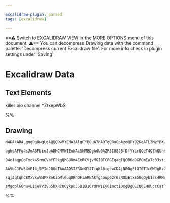 ```yaml
---

excalidraw-plugin: parsed
tags: [excalidraw]

---
```

==⚠  Switch to EXCALIDRAW VIEW in the MORE OPTIONS menu of this document. ⚠== You can decompress Drawing data with the command palette: 'Decompress current Excalidraw file'. For more info check in plugin settings under 'Saving'


# Excalidraw Data
## Text Elements
killer bio channel ^ZtxepWbS

%%
## Drawing
```compressed-json
N4KAkARALgngDgUwgLgAQQQDwMYEMA2AlgCYBOuA7hADTgQBuCpAzoQPYB2KqATLZMzYBXUtiRoIACyhQ4zZAHoFAc0JRJQgEYA6bGwC2CgF7N6hbEcK4OCtptbErHALRY8RMpWdx8Q1TdIEfARcZgRmBShcZQUebTiANho6IIR9BA4oZm4AbXAwUDAi6HhxdCgsKGSiyEYWdi40ABYmgHZ+YrrWTgA5TjFuAEZWgAYATiaRgFYR1oBmDshCDmIs

bghcAFFq4sJmABFUiuJuADMCMMWIEnWALShMBDgAdU0AZR3IU8J8fDfYYLrQQeT4QZhQUhsADWCGeJHU3BG2imV3BkJh/xggIkwJuV0hfkkHHC2TQgyubDguGwahgQxGIyu1mU2NQjPykEw3GcgwAHHMmvExryeAkmoNBmLRQsORA6WhnK0EmNtHMRqLBlMEtqRsNURDoQgAMJsfBsUjrADEPFOYwQLVBmmpUOUBJWJrNFokEOszCpgUyoIo8Mk3

B4c1aqpGbTmcx4SrmCVafFlkgQhGU0m4EeRCVjvMGI0TCRGIqaqIQCBOaDGPCmEaTc3JstdwjgAEliKTUDkALpXU7kdKd7gcIS/fHCFbE5jdscT2WaKfETbBdKZbt9q5CODEXDHIatQZjebCnh81rtWVEDhQ0fj/BXM3YGHV1DnfCXWWnThQN6EIwyjVbRplmaMRVrXkEimMYUW/X8ADFcH0H55VQZsamgSp1ihH5glIVBNHYVBsEkaxiXwUFyAo

AAVbCJFw34mEI4jSPIoJQQqTAoAAQSIZRGnQYJTiqK46igcwCD4jNBOgSlQT0TJcGWJgRzQedH1lc0M2WAg6O4nC8OYoi2BIsiOAo0FcCEKA2AAJXCACyghIQECfFSAAl00zKoyXiKZ8gAX3Afs6FwOA4H+fcykKSB1DSMoIH4rMOgYQgEAoAAhZ1WyEd1TXNK1TmKkqdggbARADKB2wqfR/nRY0Cq9dBrVte0mjKirSCqmq0myl9cvyz0ipK4rO

sqjJqtqhC8MxVkwVNPF8nKibMl6uqDRhOFiARNAkTg4oup62r6sNObEtxE5UqOyb1rs4RMxnbsMMgG61tqgB5KkaVgel2UO1aprSBDEOQ1ChmuwH1pBzJ/0AoYEkh7rbtq/TeP42ThNE5a3qBjbcFIXjurYCg01wN8NKR460k2FYeOJ0mQjfDYGbK5hsEhX4AA0wz5OZtDFKZeRPNoy3jVL2c5/AAE16R4fb5drKZBjaI8eDGVKjDYAxuFi2oCFc

sMgqplG0nuvLiCe9Y3Su5bXRIOGykpu3SBID1CrQPWIEy01mctI0xgDgOEIQ0EHOUccCatTZ9hjmOQ4gY2ccB06YS+iTODnB9UrgQIzGEZgAHFXeIR37wXYpB2QhAHJWJhlmUXXZQyXBNGCN8XLc2VsCIOBuE7q4OGr/vSFcikbJvZzR4QJPijsAArBBsCyN4h7gABZNhVlp1v27OC4Z7AQL+Agb5gm7YBgsCoA=
```
%%